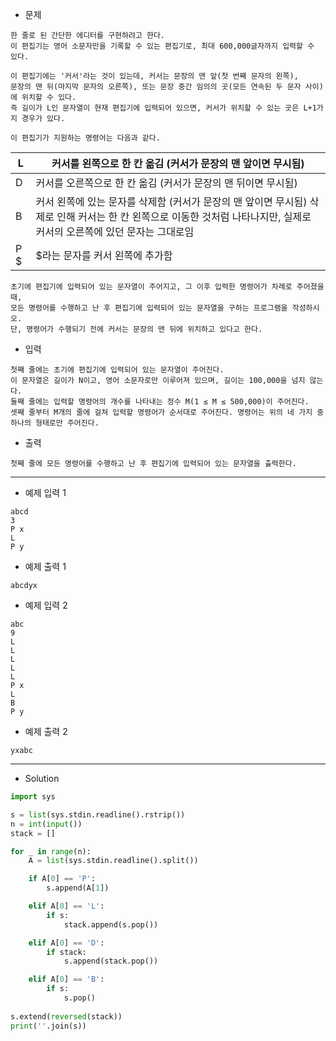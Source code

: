 - 문제

```
한 줄로 된 간단한 에디터를 구현하려고 한다.
이 편집기는 영어 소문자만을 기록할 수 있는 편집기로, 최대 600,000글자까지 입력할 수 있다.

이 편집기에는 '커서'라는 것이 있는데, 커서는 문장의 맨 앞(첫 번째 문자의 왼쪽),
문장의 맨 뒤(마지막 문자의 오른쪽), 또는 문장 중간 임의의 곳(모든 연속된 두 문자 사이)에 위치할 수 있다.
즉 길이가 L인 문자열이 현재 편집기에 입력되어 있으면, 커서가 위치할 수 있는 곳은 L+1가지 경우가 있다.

이 편집기가 지원하는 명령어는 다음과 같다.
```

| L |	커서를 왼쪽으로 한 칸 옮김 (커서가 문장의 맨 앞이면 무시됨) |
| --- | --- |
| D |	커서를 오른쪽으로 한 칸 옮김 (커서가 문장의 맨 뒤이면 무시됨) |
| B |	커서 왼쪽에 있는 문자를 삭제함 (커서가 문장의 맨 앞이면 무시됨) 삭제로 인해 커서는 한 칸 왼쪽으로 이동한 것처럼 나타나지만, 실제로 커서의 오른쪽에 있던 문자는 그대로임 |
| P $ |	$라는 문자를 커서 왼쪽에 추가함 |

```
초기에 편집기에 입력되어 있는 문자열이 주어지고, 그 이후 입력한 명령어가 차례로 주어졌을 때,
모든 명령어를 수행하고 난 후 편집기에 입력되어 있는 문자열을 구하는 프로그램을 작성하시오.
단, 명령어가 수행되기 전에 커서는 문장의 맨 뒤에 위치하고 있다고 한다.
```

- 입력

```
첫째 줄에는 초기에 편집기에 입력되어 있는 문자열이 주어진다.
이 문자열은 길이가 N이고, 영어 소문자로만 이루어져 있으며, 길이는 100,000을 넘지 않는다.
둘째 줄에는 입력할 명령어의 개수를 나타내는 정수 M(1 ≤ M ≤ 500,000)이 주어진다.
셋째 줄부터 M개의 줄에 걸쳐 입력할 명령어가 순서대로 주어진다. 명령어는 위의 네 가지 중 하나의 형태로만 주어진다.
```

- 출력

```
첫째 줄에 모든 명령어를 수행하고 난 후 편집기에 입력되어 있는 문자열을 출력한다.
```

---

- 예제 입력 1 

```
abcd
3
P x
L
P y
```

- 예제 출력 1 

```
abcdyx
```

- 예제 입력 2 

```
abc
9
L
L
L
L
L
P x
L
B
P y
```

- 예제 출력 2 

```
yxabc
```

---

- Solution

```py
import sys

s = list(sys.stdin.readline().rstrip())
n = int(input())
stack = []

for _ in range(n):
    A = list(sys.stdin.readline().split())

    if A[0] == 'P':
        s.append(A[1])

    elif A[0] == 'L':
        if s:
            stack.append(s.pop())

    elif A[0] == 'D':
        if stack:
            s.append(stack.pop())

    elif A[0] == 'B':
        if s:
            s.pop()
    
s.extend(reversed(stack))
print(''.join(s))
```
